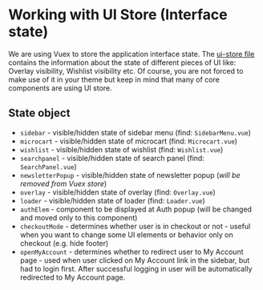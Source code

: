 # Working with UI Store (Interface state)

We are using Vuex to store the application interface state. The [ui-store file](https://github.com/DivanteLtd/vue-storefront/blob/master/src/modules/ui-store/index.ts) contains the information about the state of different pieces of UI like: Overlay visibility, Wishlist visibility etc. Of course, you are not forced to make use of it in your theme but keep in mind that many of core components are using UI store.

## State object

- `sidebar` - visible/hidden state of sidebar menu (find: `SidebarMenu.vue`)
- `microcart` - visible/hidden state of microcart (find: `Microcart.vue`)
- `wishlist` - visible/hidden state of wishlist (find: `Wishlist.vue`)
- `searchpanel` - visible/hidden state of search panel (find: `SearchPanel.vue`)
- `newsletterPopup` - visible/hidden state of newsletter popup (_will be removed from Vuex store_)
- `overlay` - visible/hidden state of overlay (find: `Overlay.vue`)
- `loader` - visible/hidden state of loader (find: `Loader.vue`)
- `authElem` - component to be displayed at Auth popup (will be changed and moved only to this component)
- `checkoutMode` - determines whether user is in checkout or not - useful when you want to change some UI elements or behavior only on checkout (e.g. hide footer)
- `openMyAccount` - determines whether to redirect user to My Account page - used when user clicked on My Account link in the sidebar, but had to login first. After successful logging in user will be automatically redirected to My Account page.
